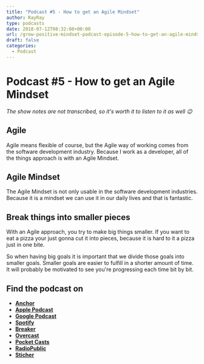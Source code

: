 ```yaml
---
title: "Podcast #5 - How to get an Agile Mindset"
author: RayRay
type: podcasts
date: 2018-07-12T08:32:08+00:00
url: /grow-positive-mindset-podcast-episode-5-how-to-get-an-agile-mindset/
draft: false
categories:
  - Podcast
---
```



<!--more-->
# Podcast #5 - How to get an Agile Mindset

<div class="progressive-iframe" data-src="https://anchor.fm/growpositivemindset/embed/episodes/1---Be-thankful-for-the-things-you-have-e24lsp/a-a53b1m"></div>

*The show notes are not transcribed, so it's worth it to listen to it as well 😉*

## Agile

Agile means flexible of course, but the Agile way of working comes from the software development industry. Because I work as a developer, all of the things approach is with an Agile Mindset.

## Agile Mindset

The Agile Mindset is not only usable in the software development industries. Because it is a mindset we can use it in our daily lives and that is fantastic.

## Break things into smaller pieces

With an Agile approach, you try to make big things smaller. If you want to eat a pizza your just gonna cut it into pieces, because it is hard to it a pizza just in one bite.

So when having big goals it is important that we divide those goals into smaller goals. Smaller goals are easier to fulfill in a shorter amount of time. It will probably be motivated to see you're progressing each time bit by bit.

## Find the podcast on
- [**Anchor**](https://anchor.fm/growpositivemindset)
- [**Apple Podcast**](https://itunes.apple.com/us/podcast/positivity-by-ray/id1425920642)
- [**Google Podcast**](https://www.google.com/podcasts?feed=aHR0cHM6Ly9hbmNob3IuZm0vcy8xODI0NTI4L3BvZGNhc3QvcnNz)
- [**Spotify**](https://open.spotify.com/show/6Y2fr3Uc03bkriRf4cC4LV)
- [**Breaker**](https://www.breaker.audio/positivity-by-ray)
- [**Overcast**](https://overcast.fm/itunes1425920642/positivity-by-ray)
- [**Pocket Casts** ](https://pca.st/61JW)
- [**RadioPublic**](https://play.radiopublic.com/positivity-by-ray-Wkdm1Y)
- [**Sticher**](https://www.stitcher.com/podcast/anchor-podcasts/positivity-by-ray)
